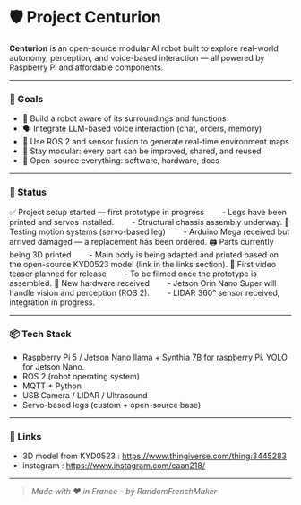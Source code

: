 # 🛡️ Project Centurion

**Centurion** is an open-source modular AI robot built to explore real-world autonomy, perception, and voice-based interaction — all powered by Raspberry Pi and affordable components.

---

### 🧠 Goals

- 🤖 Build a robot aware of its surroundings and functions
- 🗣️ Integrate LLM-based voice interaction (chat, orders, memory)
- 📡 Use ROS 2 and sensor fusion to generate real-time environment maps
- 🧩 Stay modular: every part can be improved, shared, and reused
- 📂 Open-source everything: software, hardware, docs

---

### 🔧 Status

✅ Project setup started — first prototype in progress
  - Legs have been printed and servos installed.
  - Structural chassis assembly underway.
🧪 Testing motion systems (servo-based leg)
  - Arduino Mega received but arrived damaged — a replacement has been ordered.
🖨️ Parts currently being 3D printed
  - Main body is being adapted and printed based on the open-source KYD0523 model (link in the links section).
📸 First video teaser planned for release
  - To be filmed once the prototype is assembled.
🧠 New hardware received
  - Jetson Orin Nano Super will handle vision and perception (ROS 2).
  - LIDAR 360° sensor received, integration in progress.
  
---

### 📦 Tech Stack

- Raspberry Pi 5 / Jetson Nano
        llama + Synthia 7B for raspberry Pi. YOLO for Jetson Nano.
- ROS 2 (robot operating system)
- MQTT + Python
- USB Camera / LIDAR / Ultrasound
- Servo-based legs (custom + open-source base)

---

### 🔗 Links

- 3D model from KYD0523 : https://www.thingiverse.com/thing:3445283
- instagram : https://www.instagram.com/caan218/
---

> *Made with ❤️ in France – by RandomFrenchMaker*
